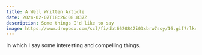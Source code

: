 ```yaml
---
title: A Well Written Article
date: 2024-02-07T18:26:08.837Z
description: Some things I'd like to say
image: https://www.dropbox.com/scl/fi/dbt6620842i03xbrw7ssy/16.gif?rlkey=me8c1ihty0mn38gowv43ohopz&dl=0
---
```


In which I say some interesting and compelling things.